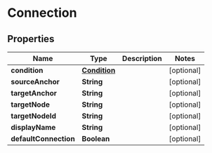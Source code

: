 

# Connection


## Properties

| Name | Type | Description | Notes |
|------------ | ------------- | ------------- | -------------|
|**condition** | [**Condition**](Condition.md) |  |  [optional] |
|**sourceAnchor** | **String** |  |  [optional] |
|**targetAnchor** | **String** |  |  [optional] |
|**targetNode** | **String** |  |  [optional] |
|**targetNodeId** | **String** |  |  [optional] |
|**displayName** | **String** |  |  [optional] |
|**defaultConnection** | **Boolean** |  |  [optional] |



